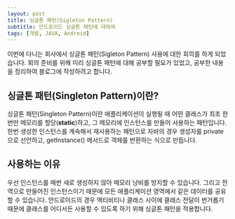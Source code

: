 ```yaml
---
layout: post
title: 싱글톤 패턴(Sigleton Pattern)
subtitle: 안드로이드 싱글톤 패턴에 대하여
tags: [개발, JAVA, Android]
---
```


이번에 다니는 회사에서 싱글톤 패턴(Sigleton Pattern) 사용에 대한 회의를 하게 되었습니다. 회의 준비를
위해 미리 싱글톤 패턴에 대해 공부할 필요가 있었고, 공부한 내용을 정리하여 블로그에 작성하려고 합니다.

## 싱글톤 패턴(Singleton Pattern)이란?

싱글톤 패턴(Singleton Pattern)이란 애플리케이션이 실행될 때 어떤 클래스가 최초 한번만 메모리를 할당(**static**)하고,
그 메모리에 인스턴스를 만들어 사용하는 패턴입니다. 한번 생성한 인스턴스를 계속해서 재사용하는 패턴으로 자바의 경우 생성자를
private으로 선언하고, getInstance() 메서드로 객체를 반환하는 식으로 만듭니다.

## 사용하는 이유

우선 인스턴스를 매번 새로 생성하지 않아 메모리 낭비를 방지할 수 있습니다. 그리고 전역으로 만들어진 인스턴스이기 때문에 모든
애플리케이션 영역에서 같은 데이터를 공유할 수 있습니다. 안드로이드의 경우 액티비티나 클래스 사이에 클래스 전달이 번거롭기
때문에 클래스를 어디서든 사용할 수 있도록 하기 위해 싱글톤 패턴을 적용합니다.
